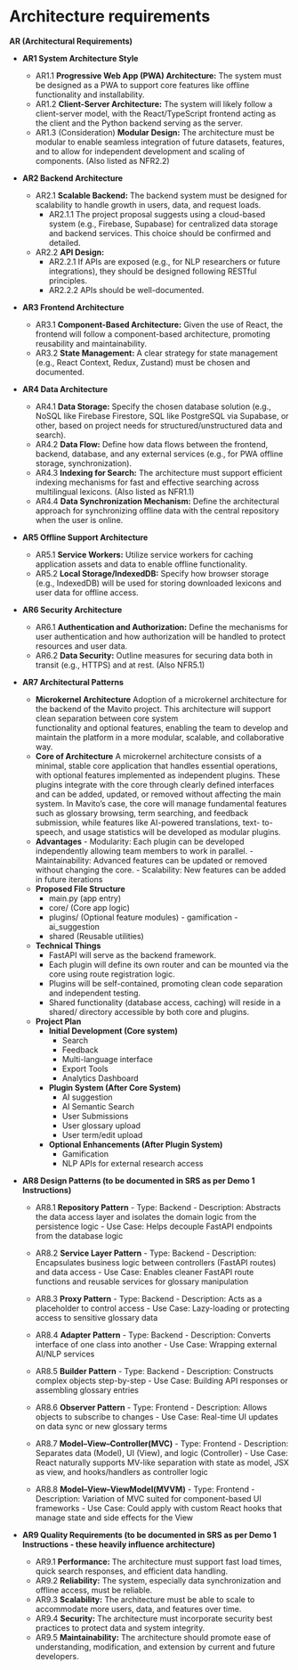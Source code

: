 # Architecture requirements

**AR (Architectural Requirements)**

- **AR1 System Architecture Style**
    - AR1.1 **Progressive Web App (PWA) Architecture:** The system must be designed as a PWA to support core features like offline functionality and installability.
    - AR1.2 **Client-Server Architecture:** The system will likely follow a client-server model, with the React/TypeScript frontend acting as the client and the Python backend serving as the server.
    - AR1.3 (Consideration) **Modular Design:** The architecture must be modular to enable seamless integration of future datasets, features, and to allow for independent development and scaling of components. (Also listed as NFR2.2)
- **AR2 Backend Architecture**
    - AR2.1 **Scalable Backend:** The backend system must be designed for scalability to handle growth in users, data, and request loads.
        - AR2.1.1 The project proposal suggests using a cloud-based system (e.g., Firebase, Supabase) for centralized data storage and backend services. This choice should be confirmed and detailed.
    - AR2.2 **API Design:**
        - AR2.2.1 If APIs are exposed (e.g., for NLP researchers or future integrations), they should be designed following RESTful principles.
        - AR2.2.2 APIs should be well-documented.
- **AR3 Frontend Architecture**
    - AR3.1 **Component-Based Architecture:** Given the use of React, the frontend will follow a component-based architecture, promoting reusability and maintainability.
    - AR3.2 **State Management:** A clear strategy for state management (e.g., React Context, Redux, Zustand) must be chosen and documented.
- **AR4 Data Architecture**
    - AR4.1 **Data Storage:** Specify the chosen database solution (e.g., NoSQL like Firebase Firestore, SQL like PostgreSQL via Supabase, or other, based on project needs for structured/unstructured data and search).
    - AR4.2 **Data Flow:** Define how data flows between the frontend, backend, database, and any external services (e.g., for PWA offline storage, synchronization).
    - AR4.3 **Indexing for Search:** The architecture must support efficient indexing mechanisms for fast and effective searching across multilingual lexicons. (Also listed as NFR1.1)
    - AR4.4 **Data Synchronization Mechanism:** Define the architectural approach for synchronizing offline data with the central repository when the user is online.
- **AR5 Offline Support Architecture**
    - AR5.1 **Service Workers:** Utilize service workers for caching application assets and data to enable offline functionality.
    - AR5.2 **Local Storage/IndexedDB:** Specify how browser storage (e.g., IndexedDB) will be used for storing downloaded lexicons and user data for offline access.
- **AR6 Security Architecture**
    - AR6.1 **Authentication and Authorization:** Define the mechanisms for user authentication and how authorization will be handled to protect resources and user data.
    - AR6.2 **Data Security:** Outline measures for securing data both in transit (e.g., HTTPS) and at rest. (Also NFR5.1)
- **AR7 Architectural Patterns**
    - **Microkernel Architecture**
      Adoption of a microkernel architecture for the backend of the Mavito project. This architecture will support clean separation between core system       
      functionality and optional features, enabling the team to develop and maintain the platform in a more modular, scalable, and collaborative way.
    - **Core of Architecture**
      A microkernel architecture consists of a minimal, stable core application that handles essential operations, with optional features implemented as 
      independent plugins. These plugins integrate with the core through clearly defined interfaces and can be added, updated, or removed without affecting the main system.
      In Mavito’s case, the core will manage fundamental features such as glossary browsing, term searching, and feedback submission, while features like AI-powered translations, text- 
      to-speech, and usage statistics will be developed as modular plugins.
     - **Advantages**
      - Modularity: Each plugin can be developed independently allowing team members to work in parallel.
      - Maintainability: Advanced features can be updated or removed without changing the core.
      - Scalability: New features can be added in future iterations
    - **Proposed File Structure**
        - main.py	(app entry)
        - core/		(Core app logic)
        - plugins/	(Optional feature modules)
                - gamification
                - ai_suggestion
        - shared		(Reusable utilities)
    - **Technical Things**
      - FastAPI will serve as the backend framework.
      - Each plugin will define its own router and can be mounted via the core using route registration logic.
      - Plugins will be self-contained, promoting clean code separation and independent testing.
      - Shared functionality (database access, caching) will reside in a shared/ directory accessible by both core and plugins.
    - **Project Plan**
        - **Initial Development (Core system)**
            - Search
            - Feedback
            - Multi-language interface
            - Export Tools
            - Analytics Dashboard
        - **Plugin System (After Core System)**
            - AI suggestion
            - AI Semantic Search
            - User Submissions
            - User glossary upload
            - User term/edit upload
        - **Optional Enhancements (After Plugin System)**
            - Gamification
            - NLP APIs for external research access

- **AR8 Design Patterns (to be documented in SRS as per Demo 1 Instructions)**
    - AR8.1 **Repository Pattern**
              - Type: Backend
              - Description: Abstracts the data access layer and isolates the domain logic from the persistence logic
              - Use Case: Helps decouple FastAPI endpoints from the database logic

    - AR8.2 **Service Layer Pattern**
            - Type: Backend
            - Description: Encapsulates business logic between controllers (FastAPI routes) and data access
            - Use Case: Enables cleaner FastAPI route functions and reusable services for glossary manipulation

    - AR8.3 **Proxy Pattern**
            - Type: Backend
            - Description: Acts as a placeholder to control access
            - Use Case: Lazy-loading or protecting access to sensitive glossary data
      
    - AR8.4 **Adapter Pattern**
            - Type: Backend
            - Description: Converts interface of one class into another
            - Use Case: Wrapping external AI/NLP services
      
    - AR8.5 **Builder Pattern**
            - Type: Backend
            - Description: Constructs complex objects step-by-step
            - Use Case: Building API responses or assembling glossary entries
      
     - AR8.6 **Observer Pattern**
            - Type: Frontend
            - Description: Allows objects to subscribe to changes
            - Use Case: Real-time UI updates on data sync or new glossary terms
       
     - AR8.7 **Model–View–Controller(MVC)**
            - Type: Frontend
            - Description: Separates data (Model), UI (View), and logic (Controller)
            - Use Case: React naturally supports MV-like separation with state as model, JSX as view, and hooks/handlers as controller logic

     - AR8.8 **Model–View–ViewModel(MVVM)**
            - Type: Frontend
            - Description: Variation of MVC suited for component-based UI frameworks
            - Use Case: Could apply with custom React hooks that manage state and side effects for the View
       
- **AR9 Quality Requirements (to be documented in SRS as per Demo 1 Instructions - these heavily influence architecture)**
    - AR9.1 **Performance:** The architecture must support fast load times, quick search responses, and efficient data handling.
    - AR9.2 **Reliability:** The system, especially data synchronization and offline access, must be reliable.
    - AR9.3 **Scalability:** The architecture must be able to scale to accommodate more users, data, and features over time.
    - AR9.4 **Security:** The architecture must incorporate security best practices to protect data and system integrity.
    - AR9.5 **Maintainability:** The architecture should promote ease of understanding, modification, and extension by current and future developers.
